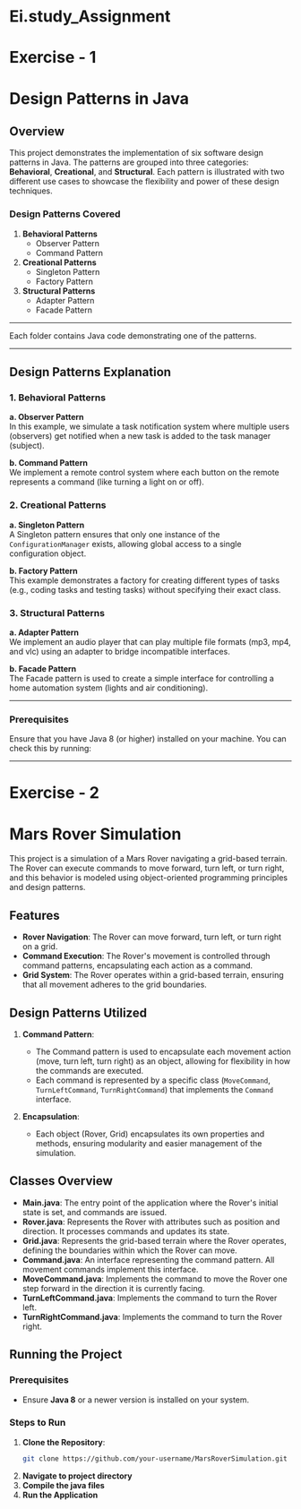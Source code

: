 # Ei.study_Assignment
# Exercise - 1
# Design Patterns in Java

## Overview

This project demonstrates the implementation of six software design patterns in Java. The patterns are grouped into three categories: **Behavioral**, **Creational**, and **Structural**. Each pattern is illustrated with two different use cases to showcase the flexibility and power of these design techniques.

### Design Patterns Covered
1. **Behavioral Patterns**
   - Observer Pattern
   - Command Pattern
2. **Creational Patterns**
   - Singleton Pattern
   - Factory Pattern
3. **Structural Patterns**
   - Adapter Pattern
   - Facade Pattern

---


Each folder contains Java code demonstrating one of the patterns.

---

## Design Patterns Explanation

### 1. Behavioral Patterns
**a. Observer Pattern**  
In this example, we simulate a task notification system where multiple users (observers) get notified when a new task is added to the task manager (subject).

**b. Command Pattern**  
We implement a remote control system where each button on the remote represents a command (like turning a light on or off).

### 2. Creational Patterns
**a. Singleton Pattern**  
A Singleton pattern ensures that only one instance of the `ConfigurationManager` exists, allowing global access to a single configuration object.

**b. Factory Pattern**  
This example demonstrates a factory for creating different types of tasks (e.g., coding tasks and testing tasks) without specifying their exact class.

### 3. Structural Patterns
**a. Adapter Pattern**  
We implement an audio player that can play multiple file formats (mp3, mp4, and vlc) using an adapter to bridge incompatible interfaces.

**b. Facade Pattern**  
The Facade pattern is used to create a simple interface for controlling a home automation system (lights and air conditioning).

---

### Prerequisites

Ensure that you have Java 8 (or higher) installed on your machine. You can check this by running:

---

# Exercise - 2
# Mars Rover Simulation

This project is a simulation of a Mars Rover navigating a grid-based terrain. The Rover can execute commands to move forward, turn left, or turn right, and this behavior is modeled using object-oriented programming principles and design patterns.

## Features

- **Rover Navigation**: The Rover can move forward, turn left, or turn right on a grid.
- **Command Execution**: The Rover's movement is controlled through command patterns, encapsulating each action as a command.
- **Grid System**: The Rover operates within a grid-based terrain, ensuring that all movement adheres to the grid boundaries.
  
## Design Patterns Utilized

1. **Command Pattern**:
   - The Command pattern is used to encapsulate each movement action (move, turn left, turn right) as an object, allowing for flexibility in how the commands are executed.
   - Each command is represented by a specific class (`MoveCommand`, `TurnLeftCommand`, `TurnRightCommand`) that implements the `Command` interface.

2. **Encapsulation**:
   - Each object (Rover, Grid) encapsulates its own properties and methods, ensuring modularity and easier management of the simulation.

## Classes Overview

- **Main.java**: The entry point of the application where the Rover's initial state is set, and commands are issued.
- **Rover.java**: Represents the Rover with attributes such as position and direction. It processes commands and updates its state.
- **Grid.java**: Represents the grid-based terrain where the Rover operates, defining the boundaries within which the Rover can move.
- **Command.java**: An interface representing the command pattern. All movement commands implement this interface.
- **MoveCommand.java**: Implements the command to move the Rover one step forward in the direction it is currently facing.
- **TurnLeftCommand.java**: Implements the command to turn the Rover left.
- **TurnRightCommand.java**: Implements the command to turn the Rover right.

## Running the Project

### Prerequisites
- Ensure **Java 8** or a newer version is installed on your system.

### Steps to Run

1. **Clone the Repository**:
   ```bash
   git clone https://github.com/your-username/MarsRoverSimulation.git
2. **Navigate to project directory**
3. **Compile the java files**
4. **Run the Application**


